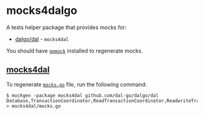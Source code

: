 # mocks4dalgo

A tests helper package that provides mocks for:

* [dalgo/dal](https://github.com/dal-go/dalgo/tree/main/dal) - `mocks4dal`

You should have [`gomock`](https://github.com/golang/mock) installed to regenerate mocks.

## [mocks4dal](mocks4dal)

To regenerate [`mocks.go`](mocks4dal/mocks.go) file, run the following command:

    $ mockgen -package mocks4dal github.com/dal-go/dalgo/dal Database,TransactionCoordinator,ReadTransactionCoordinator,ReadwriteTransactionCoordinator,Transaction,ReadTransaction,ReadwriteTransaction,ReadSession,WriteSession,ReadwriteSession > mocks4dal/mocks.go

